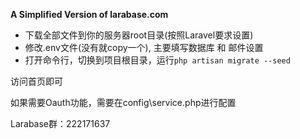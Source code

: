 **A Simplified Version of larabase.com**


*   下载全部文件到你的服务器root目录(按照Laravel要求设置)
*   修改.env文件(没有就copy一个), 主要填写数据库 和 邮件设置
*   打开命令行，切换到项目根目录，运行`php artisan migrate --seed`

访问首页即可

如果需要Oauth功能，需要在config\service.php进行配置



Larabase群：222171637